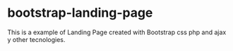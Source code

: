 # bootstrap-landing-page
This is a example of Landing Page created with Bootstrap  css php and ajax y other tecnologies.
